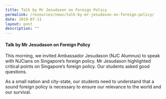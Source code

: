 ```yaml
---
title: Talk by Mr Jesudason on Foreign Policy
permalink: /resources/news/talk-by-mr-jesudason-on-foreign-policy/
date: 2019-07-11
layout: post
description: ""
---
```

#### Talk by Mr Jesudason on Foreign Policy

This morning, we invited Ambassador Jesudason (NJC Alumnus) to speak with NJCians on Singapore’s foreign policy. Mr Jesudason highlighted critical points on Singapore’s foreign policy. Our students asked good questions.

As a small nation and city-state, our students need to understand that a sound foreign policy is necessary to ensure our relevance to the world and our survival.